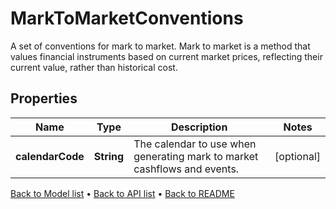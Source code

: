 

# MarkToMarketConventions

A set of conventions for mark to market. Mark to market is a method   that values financial instruments based on current market prices,   reflecting their current value, rather than historical cost.

## Properties

| Name | Type | Description | Notes |
|------------ | ------------- | ------------- | -------------|
|**calendarCode** | **String** | The calendar to use when generating mark to market cashflows and events. |  [optional] |



[Back to Model list](../README.md#documentation-for-models) &#8226; [Back to API list](../README.md#documentation-for-api-endpoints) &#8226; [Back to README](../README.md)



